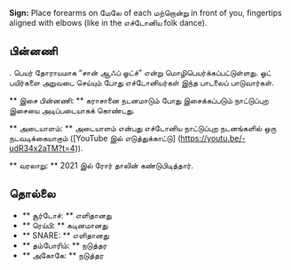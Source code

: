 **Sign:** Place forearms on மேலே of each மற்றொன்று in front of you, fingertips
aligned with elbows (like in the எச்டோனிய folk dance).

## பின்னணி

. பெயர் தோராயமாக “சான் ஆஃப் ஓட்ச்” என்று மொழிபெயர்க்கப்பட்டுள்ளது. ஓட் பயிர்களை
அறுவடை செய்யும் போது எச்டோனியர்கள் இந்த பாடலைப் பாடுவார்கள்.

** இசை பின்னணி: ** கராசானை நடனமாடும் போது இசைக்கப்படும் நாட்டுப்புற இசையை
அடிப்படையாகக் கொண்டது.

** அடையாளம்: ** அடையாளம் என்பது எச்டோனிய நாட்டுப்புற நடனங்களில் ஒரு
நடவடிக்கையாகும் ([YouTube இல் எடுத்துக்காட்டு]
(https://youtu.be/-udR34x2aTM?t=4)).

** வரலாறு: ** 2021 இல் ரோர் தாலின் கண்டுபிடித்தார்.

## தொல்லை

* ** சூர்டோச்: ** எளிதானது
* ** ரெய்பி: ** கடினமானது
* ** SNARE: ** எளிதானது
* ** தம்போரிம்: ** நடுத்தர
* ** அகோகே: ** நடுத்தர
